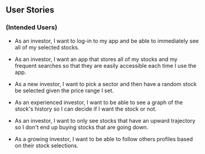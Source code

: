 ## User Stories

### (Intended Users)

* As an investor, I want to log-in to my app and be able to immediately see all of my selected stocks.
  
* As an investor, I want an app that stores all of my stocks and my frequent searches so that they are easily accessible each time I use the app.
  
* As a new investor, I want to pick a sector and then have a random stock be selected given the price range I set. 

* As an experienced investor, I want to be able to see a graph of the stock's history so I can decide if I want the stock or not. 

* As an investor, I want to only see stocks that have an upward trajectory so I don't end up buying stocks that are going down.  
  
* As a growing investor, I want to be able to follow others profiles based on their stock selections. 
  

  



